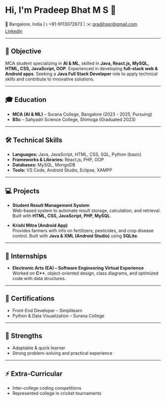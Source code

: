 # Hi, I'm Pradeep Bhat M S 👋

📍 Bangalore, India | 📞 +91-9113072873 | ✉️ pradihsgr@gmail.com  
[LinkedIn](https://www.linkedin.com/in/pradeep-bhat-66ba752b9)  

---

## 🎯 Objective
MCA student specializing in **AI & ML**, skilled in **Java, React.js, MySQL, HTML, CSS, JavaScript, OOP**. Experienced in developing **full-stack web & Android apps**. Seeking a **Java Full Stack Developer** role to apply technical skills and contribute to innovative solutions.

---

## 🎓 Education
- **MCA (AI & ML)** – Surana College, Bangalore (2023 - 2025, Pursuing)  
- **BSc** – Sahyadri Science College, Shimoga (Graduated 2023)  

---

## 🛠️ Technical Skills
- **Languages:** Java, JavaScript, HTML, CSS, SQL, Python (basic)  
- **Frameworks & Libraries:** React.js, PHP, OOP  
- **Databases:** MySQL, MongoDB  
- **Tools:** VS Code, Android Studio, Eclipse, XAMPP  

---

## 💻 Projects
- **Student Result Management System**  
  Web-based system to automate result storage, calculation, and retrieval. Built with **HTML, CSS, JavaScript, PHP, MySQL**.  

- **Krishi Mitra (Android App)**  
  Provides farmers with info on fertilizers, pesticides, and crop disease control. Built with **Java & XML (Android Studio)** using **SQLite**.  

---

## 🏢 Internships
- **Electronic Arts (EA) – Software Engineering Virtual Experience**  
  Worked on **C++**, object-oriented design, class diagrams, and optimized code with data structures.  

---

## 📜 Certifications
- Front-End Developer – Simplilearn  
- Python & Data Visualization – Surana College  

---

## 🌟 Strengths
- Adaptable & quick learner  
- Strong problem-solving and practical experience  

---

## ⚡ Extra-Curricular
- Inter-college coding competitions  
- Represented college in cricket tournaments  
